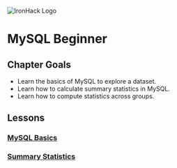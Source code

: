 ![IronHack Logo](https://s3-eu-west-1.amazonaws.com/ih-materials/uploads/upload_d5c5793015fec3be28a63c4fa3dd4d55.png)

# MySQL Beginner

## Chapter Goals

- Learn the basics of MySQL to explore a dataset.
- Learn how to calculate summary statistics in MySQL.
- Learn how to compute statistics across groups.

## Lessons

### [MySQL Basics](mysql-basics.md)

### [Summary Statistics](summary-stats.md)
